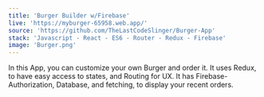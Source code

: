 ```yaml
---
title: 'Burger Builder w/Firebase'
live: 'https://myburger-65958.web.app/'
source: 'https://github.com/TheLastCodeSlinger/Burger-App'
stack: 'Javascript - React - ES6 - Router - Redux - Firebase'
image: 'Burger.png'
---
```


In this App, you can customize your own Burger and order it. It uses Redux, to have easy access to states, and Routing for UX. It has Firebase-Authorization, Database, and fetching, to display your recent orders. 
